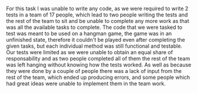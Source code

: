 For this task I was unable to write any code, as we were required to write 2 tests in a team of 17 people, which lead to two people writing the tests and the rest of the team to sit and be unable to complete any more work as that was all the available tasks to complete.
The code that we were tasked to test was meant to be used on a hangman game, the game was in an unfinished state, therefore it couldn't be played even after completing the given tasks, but each individual method was still functional and testable.
Our tests were limited as we were unable to obtain an equal share of responsability and as two people completed all of them the rest of the team was left hanging without knowing how the tests worked. As well as because they were done by a couple of people there was a lack of input from the rest of the team, which ended up producing errors, and some people which had great ideas were unable to implement them in the team work.
